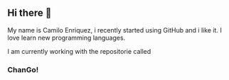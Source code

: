## Hi there 👋
My name is Camilo Enriquez, i recently started using GitHub and i like it. I love learn new programming languages.

I am currently working with the repositorie called 
### ChanGo!
<!--
**k1000oEnz/k1000oEnz** is a ✨ _special_ ✨ repository because its `README.md` (this file) appears on your GitHub profile.

Here are some ideas to get you started:

- 🔭 I’m currently working on ...
- 🌱 I’m currently learning ...
- 👯 I’m looking to collaborate on ...
- 🤔 I’m looking for help with ...
- 💬 Ask me about ...
- 📫 How to reach me: ...
- 😄 Pronouns: ...
- ⚡ Fun fact: ...
-->
